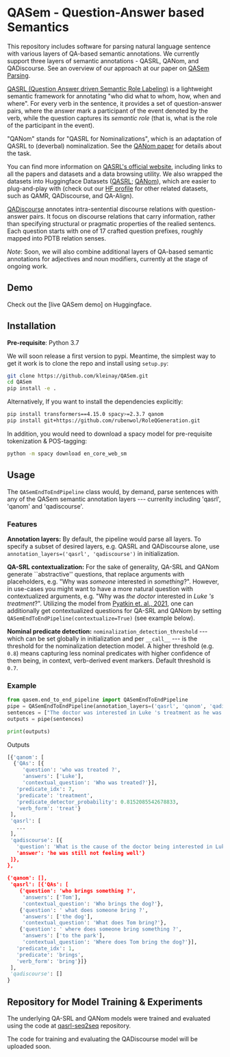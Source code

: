 # QASem - Question-Answer based Semantics 

This repository includes software for parsing natural language sentence with various layers of QA-based semantic annotations. 
We currently support three layers of semantic annotations - QASRL, QANom, and QADiscourse. See an overview of our approach at our paper on [QASem Parsing](https://arxiv.org/abs/2205.11413). 

[QASRL (Question Answer driven Semantic Role Labeling)](https://aclanthology.org/D15-1076/) is a lightweight semantic framework for annotating "who did what to whom, how, when and where". 
For every verb in the sentence, it provides a set of question-answer pairs, where the answer mark a participant of the event denoted by the verb, while the question captures its *semantic role* (that is, what is the role of the participant in the event).

"QANom" stands for "QASRL for Nominalizations", which is an adaptation of QASRL to (deverbal) nominalization. See the [QANom paper](https://aclanthology.org/2020.coling-main.274/) for details about the task. 

You can find more information on [QASRL's official website](https://qasrl.org), including links to all the papers and datasets and a data browsing utility. 
We also wrapped the datasets into Huggingface Datasets ([QASRL](https://huggingface.co/datasets/kleinay/qa_srl); [QANom](https://huggingface.co/datasets/biu-nlp/qanom)), which are easier to plug-and-play with (check out our [HF profile](https://huggingface.co/biu-nlp) for other related datasets, such as QAMR, QADiscourse, and QA-Align).

[QADiscourse](https://aclanthology.org/2020.emnlp-main.224) annotates intra-sentential discourse relations with question-answer pairs. It focus on discourse relations that carry information, rather than specifying structural or pragmatic properties of the realied sentencs. Each question starts with one of 17 crafted question prefixes, roughly mapped into PDTB relation senses.   

*Note*: Soon, we will also combine additional layers of QA-based semantic annotations for adjectives and noun modifiers, currently at the stage of ongoing work. 


## Demo

Check out the [live QASem demo] on Huggingface.




## Installation

**Pre-requisite**: Python 3.7

We will soon release a first version to pypi.
Meantime, the simplest way to get it work is to clone the repo and install using `setup.py`:
```bash
git clone https://github.com/kleinay/QASem.git
cd QASem
pip install -e .
```

Alternatively, If you want to install the dependencies explicitly:
```bash
pip install transformers==4.15.0 spacy>=2.3.7 qanom 
pip install git+https://github.com/rubenwol/RoleQGeneration.git
```

In addition, you would need to download a spacy model for pre-requisite tokenization & POS-tagging:
```bash
python -m spacy download en_core_web_sm
```



## Usage 

The `QASemEndToEndPipeline` class would, by demand, parse sentences with any of the QASem semantic annotation layers --- currenlty including 'qasrl', 'qanom' and 'qadiscourse'.  

### Features

**Annotation layers:**
By default, the pipeline would parse all layers.
To specify a subset of desired layers, e.g. QASRL and QADiscourse alone, use `annotation_layers=('qasrl', 'qadiscourse')` in initialization.

**QA-SRL contextualization:**
For the sake of generality, QA-SRL and QANom generate ``abstractive'' questions, that replace arguments with placeholders, e.g. "Why was *someone* interested in *something*?". However, in use-cases you might want to have a more natural question with contextualized arguments, e.g. "Why was *the doctor* interested in *Luke 's treatment*?". Utilizing the model from [Pyatkin et. al., 2021](https://aclanthology.org/2021.emnlp-main.108/), one can additionally get contextualized questions for QA-SRL and QANom by setting `QASemEndToEndPipeline(contextualize=True)` (see example below).     

**Nominal predicate detection:**
`nominalization_detection_threshold` --- which can be set globally in initialization and per `__call__` --- is the threshold for the nominalization detection model.
A higher threshold (e.g. `0.8`) means capturing less nominal predicates with higher confidence of them being, in context, verb-derived event markers. Default threshold is `0.7`. 



### Example

 ```python
from qasem.end_to_end_pipeline import QASemEndToEndPipeline 
pipe = QASemEndToEndPipeline(annotation_layers=('qasrl', 'qanom', 'qadiscourse'),  nominalization_detection_threshold=0.75, contextualize = True)  
sentences = ["The doctor was interested in Luke 's treatment as he was still not feeling well .", "Tom brings the dog to the park."]
outputs = pipe(sentences)

print(outputs)
 ```
Outputs
 ```python
[{'qanom': [
   {'QAs': [{
      'question': 'who was treated ?',
      'answers': ['Luke'],
      'contextual_question': 'Who was treated?'}],
    'predicate_idx': 7,
    'predicate': 'treatment',
    'predicate_detector_probability': 0.8152085542678833,
    'verb_form': 'treat'}
  ],
  'qasrl': [
    ...
  ],
  'qadiscourse': [{
    'question': 'What is the cause of the doctor being interested in Luke 's treatment?',
    'answer': 'he was still not feeling well'}
  ]},
 },
 
 {'qanom': [],
  'qasrl': [{'QAs': [
     {'question': 'who brings something ?',
      'answers': ['Tom'],
      'contextual_question': 'Who brings the dog?'},
     {'question': ' what does someone bring ?',
      'answers': ['the dog'],
      'contextual_question': 'What does Tom bring?'},
     {'question': ' where does someone bring something ?',
      'answers': ['to the park'],
      'contextual_question': 'Where does Tom bring the dog?'}],
    'predicate_idx': 1,
    'predicate': 'brings',
    'verb_form': 'bring'}]}
  ],
  'qadiscourse': []
 }
 ```


## Repository for Model Training & Experiments

The underlying QA-SRL and QANom models were trained and evaluated using the code at [qasrl-seq2seq](https://github.com/kleinay/qasrl-seq2seq) repository.

The code for training and evaluating the QADiscourse model will be uploaded soon.
